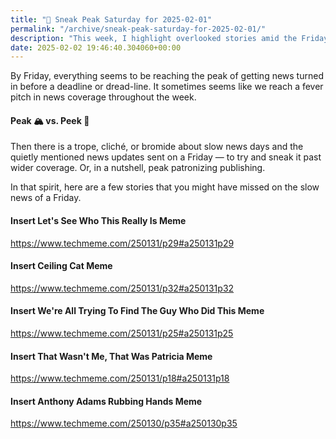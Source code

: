 ```yaml
---
title: "🔮 Sneak Peak Saturday for 2025-02-01"
permalink: "/archive/sneak-peak-saturday-for-2025-02-01/"
description: "This week, I highlight overlooked stories amid the Friday news frenzy and playful memes."
date: 2025-02-02 19:46:40.304060+00:00
---
```


By Friday, everything seems to be reaching the peak of getting news turned in before a deadline or dread-line. It sometimes seems like we reach a fever pitch in news coverage throughout the week.

#### Peak 🏔️ vs. Peek 👀

Then there is a trope, cliché, or bromide about slow news days and the quietly mentioned news updates sent on a Friday — to try and sneak it past wider coverage. Or, in a nutshell, peak patronizing publishing.

In that spirit, here are a few stories that you might have missed on the slow news of a Friday.

#### Insert Let's See Who This Really Is Meme

https://www.techmeme.com/250131/p29#a250131p29

#### Insert Ceiling Cat Meme

https://www.techmeme.com/250131/p32#a250131p32

#### Insert We're All Trying To Find The Guy Who Did This Meme

https://www.techmeme.com/250131/p25#a250131p25

#### Insert That Wasn't Me, That Was Patricia Meme

https://www.techmeme.com/250131/p18#a250131p18

#### Insert Anthony Adams Rubbing Hands Meme

https://www.techmeme.com/250130/p35#a250130p35